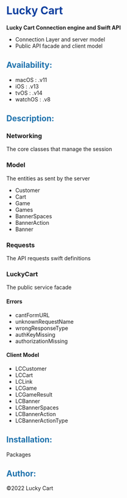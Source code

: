 # <font color='#10409F'>Lucky Cart</font>

<b>Lucky Cart Connection engine and Swift API</b>

- Connection Layer and server model
- Public API facade and client model
 
## <font color='#1E72AD'>Availability:</font>

- macOS   : .v11
- iOS     : .v13
- tvOS    : .v14
- watchOS : .v8

## <font color='#1E72AD'>Description:</font>

### Networking

The core classes that manage the session

### Model

The entities as sent by the server
    
- Customer
- Cart
- Game
- Games
- BannerSpaces
- BannerAction
- Banner

### Requests

The API requests swift definitions

### LuckyCart

The public service facade

#### Errors

- cantFormURL
- unknownRequestName
- wrongResponseType
- authKeyMissing
- authorizationMissing

#### Client Model

- LCCustomer
- LCCart
- LCLink
- LCGame
- LCGameResult
- LCBanner
- LCBannerSpaces
- LCBannerAction
- LCBannerActionType

## <font color='#1E72AD'>Installation:</font>

Packages

## <font color='#1E72AD'>Author:</font>

©2022 Lucky Cart 


